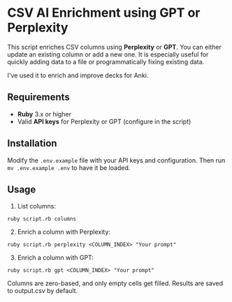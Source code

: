 # CSV AI Enrichment using GPT or Perplexity

This script enriches CSV columns using **Perplexity** or **GPT**. You can either update an existing column or add a new one. It is especially useful for quickly adding data to a file or programmatically fixing existing data.

I've used it to enrich and improve decks for Anki.

## Requirements

- **Ruby** 3.x or higher
- Valid **API keys** for Perplexity or GPT (configure in the script)

## Installation

Modify the `.env.example` file with your API keys and configuration. Then run `mv .env.example .env` to have it be loaded.

## Usage

1. List columns:

```
ruby script.rb columns
```

2. Enrich a column with Perplexity:

```
ruby script.rb perplexity <COLUMN_INDEX> "Your prompt"
```

3. Enrich a column with GPT:

```
ruby script.rb gpt <COLUMN_INDEX> "Your prompt"
```

Columns are zero-based, and only empty cells get filled. Results are saved to output.csv by default.
